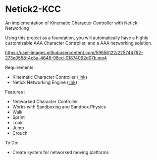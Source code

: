 # Netick2-KCC
 An implementation of Kinematic Character Controller with Netick Networking

Using this project as a foundation, you will automatically have a highly customizable AAA Character Controller, and a AAA networking solution. 


https://user-images.githubusercontent.com/59656122/225744762-273e0558-4c5a-4648-98cd-01874092d07b.mp4


Requirements:
- Kinematic Character Controller ([link](https://assetstore.unity.com/packages/tools/physics/kinematic-character-controller-99131))
- Netick Networking Engine ([link](https://assetstore.unity.com/packages/tools/network/netick-free-aaa-networking-engine-205414))

Features :
 - Networked Character Controller
 - Works with Sandboxing and Sandbox.Physics
 - Walk
 - Sprint
 - Look
 - Jump
 - Crouch
 
 To Do:
 - Create system for networked moving platforms
